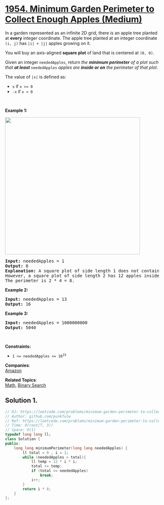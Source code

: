 # [1954. Minimum Garden Perimeter to Collect Enough Apples (Medium)](https://leetcode.com/problems/minimum-garden-perimeter-to-collect-enough-apples/)

<p>In a garden represented as an infinite 2D grid, there is an apple tree planted at <strong>every</strong> integer coordinate. The apple tree planted at an integer coordinate <code>(i, j)</code> has <code>|i| + |j|</code> apples growing on it.</p>

<p>You will buy an axis-aligned <strong>square plot</strong> of land that is centered at <code>(0, 0)</code>.</p>

<p>Given an integer <code>neededApples</code>, return <em>the <strong>minimum perimeter</strong> of a plot such that <strong>at least</strong></em><strong> </strong><code>neededApples</code> <em>apples are <strong>inside or on</strong> the perimeter of that plot</em>.</p>

<p>The value of <code>|x|</code> is defined as:</p>

<ul>
	<li><code>x</code> if <code>x &gt;= 0</code></li>
	<li><code>-x</code> if <code>x &lt; 0</code></li>
</ul>

<p>&nbsp;</p>
<p><strong>Example 1:</strong></p>
<img alt="" src="https://assets.leetcode.com/uploads/2019/08/30/1527_example_1_2.png" style="width: 442px; height: 449px;">
<pre><strong>Input:</strong> neededApples = 1
<strong>Output:</strong> 8
<strong>Explanation:</strong> A square plot of side length 1 does not contain any apples.
However, a square plot of side length 2 has 12 apples inside (as depicted in the image above).
The perimeter is 2 * 4 = 8.
</pre>

<p><strong>Example 2:</strong></p>

<pre><strong>Input:</strong> neededApples = 13
<strong>Output:</strong> 16
</pre>

<p><strong>Example 3:</strong></p>

<pre><strong>Input:</strong> neededApples = 1000000000
<strong>Output:</strong> 5040
</pre>

<p>&nbsp;</p>
<p><strong>Constraints:</strong></p>

<ul>
	<li><code>1 &lt;= neededApples &lt;= 10<sup>15</sup></code></li>
</ul>


**Companies**:  
[Amazon](https://leetcode.com/company/amazon)

**Related Topics**:  
[Math](https://leetcode.com/tag/math/), [Binary Search](https://leetcode.com/tag/binary-search/)

## Solution 1.

```cpp
// OJ: https://leetcode.com/problems/minimum-garden-perimeter-to-collect-enough-apples/
// Author: github.com/punkfulw
// Ref: https://leetcode.com/problems/minimum-garden-perimeter-to-collect-enough-apples/discuss/1375504/C%2B%2B-or-With-Visualization-or-Arithmetic-Progression
// Time: O(root(T, 3))
// Space: O(1)
typedef long long ll;
class Solution {
public:
    long long minimumPerimeter(long long neededApples) {
        ll total = 0 , i = 1;
        while (neededApples > total){
            ll temp = 12 * i * i;
            total += temp;
            if (total >= neededApples)
                break;
            i++;
        }
        return i * 8;
    }
};
```
